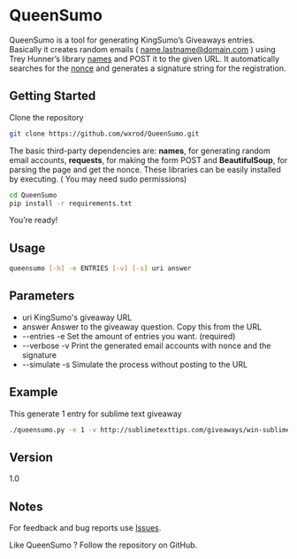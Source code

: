 # QueenSumo
QueenSumo is a tool for generating KingSumo’s Giveaways entries.
Basically it creates random emails ( name.lastname@domain.com ) using Trey Hunner’s library [names](https://github.com/treyhunner/names) and POST it to the given URL.
It automatically searches for the [nonce](https://codex.wordpress.org/WordPress_Nonces) and generates a signature string for the registration.

## Getting Started
Clone the repository

```sh
git clone https://github.com/wxrod/QueenSumo.git
```

The basic third-party dependencies are: __names__, for generating random email accounts, __requests__, for making the form POST and __BeautifulSoup__, for parsing the page and get the nonce. These libraries can be easily installed by executing. ( You may need sudo permissions)

```sh
cd QueenSumo
pip install -r requirements.txt
```

You’re ready!

## Usage

```sh
queensumo [-h] -e ENTRIES [-v] [-s] uri answer
```

## Parameters
* uri KingSumo's giveaway URL
* answer Answer to the giveaway question. Copy this from the URL
* --entries -e Set the amount of entries you want. (required)
* --verbose -v Print the generated email accounts with nonce and the signature
* --simulate -s Simulate the process without posting to the URL

## Example

This generate 1 entry for sublime text giveaway

```sh
./queensumo.py -e 1 -v http://sublimetexttips.com/giveaways/win-sublime-text/?lucky=###### 'Sublime Text!!!'
```

## Version
1.0

## Notes
For feedback and bug reports use [Issues](https://github.com/wxrod/QueenSumo/issues).

Like QueenSumo ? Follow the repository on GitHub.

